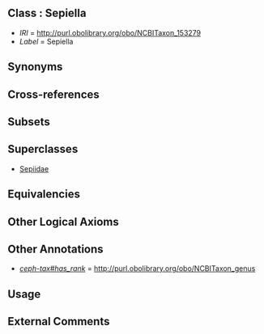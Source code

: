 
## Class : Sepiella

 * *IRI* = http://purl.obolibrary.org/obo/NCBITaxon_153279
 * *Label* = Sepiella

## Synonyms


## Cross-references


## Subsets


## Superclasses

 * [Sepiidae](../../NCBITaxon/08/NCBITaxon_6608.md)

## Equivalencies


## Other Logical Axioms


## Other Annotations

 * *[ceph-tax#has_rank](../../ceph-tax#has/nk/ceph-tax#has_rank.md)* = http://purl.obolibrary.org/obo/NCBITaxon_genus

## Usage


## External Comments

